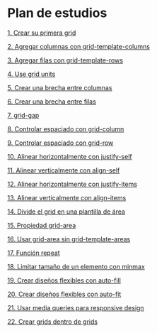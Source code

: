 # Plan de estudios

[1. Crear su primera grid]()

[2. Agregar columnas con grid-template-columns]()

[3. Agregar filas con grid-template-rows]()

[4. Use grid units]()

[5. Crear una brecha entre columnas]()

[6. Crear una brecha entre filas]()

[7. grid-gap]()
 
[8. Controlar espaciado con grid-column]()

[9. Controlar espaciado con grid-row]()

[10. Alinear horizontalmente con justify-self]()

[11. Alinear verticalmente con align-self]()

[12. Alinear horizontalmente con justify-items]()

[13. Alinear verticalmente con align-items]()

[14. Divide el grid en una plantilla de área]()

[15. Propiedad grid-area]()

[16. Usar grid-area sin grid-template-areas]()

[17. Función repeat]()

[18. Limitar tamaño de un elemento con minmax]()

[19. Crear diseños flexibles con auto-fill]()

[20. Crear diseños flexibles con auto-fit]()

[21. Usar media queries para responsive design]()

[22. Crear grids dentro de grids]()


